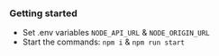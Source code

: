 ### Getting started
* Set .env variables `NODE_API_URL` & `NODE_ORIGIN_URL`
* Start the commands: `npm i` & `npm run start`
